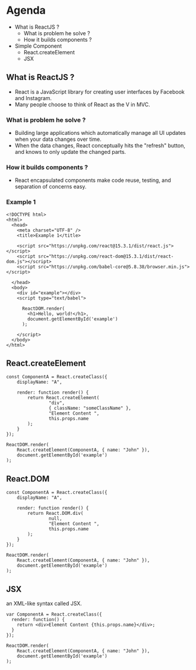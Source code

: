 # Agenda
* What is ReactJS ?
    * What is problem he solve ?
    * How it builds components ?
* Simple Component
    * React.createElement
    * JSX

## What is ReactJS ?

* React is a JavaScript library for creating user interfaces by Facebook and Instagram.
* Many people choose to think of React as the V in MVC.

### What is problem he solve ?
* Building large applications which automatically manage all UI updates  when your data changes over time.
* When the data changes, React conceptually hits the "refresh" button, and knows to only update the changed parts.

### How it builds components ?
* React encapsulated components make code reuse, testing, and separation of concerns easy.

### Example 1 
```
<!DOCTYPE html>
<html>
  <head>
    <meta charset="UTF-8" />
    <title>Example 1</title>
    
    <script src="https://unpkg.com/react@15.3.1/dist/react.js"></script>
    <script src="https://unpkg.com/react-dom@15.3.1/dist/react-dom.js"></script>
    <script src="https://unpkg.com/babel-core@5.8.38/browser.min.js"></script>
    
  </head>
  <body>
    <div id="example"></div>
    <script type="text/babel">
    
      ReactDOM.render(
        <h1>Hello, world!</h1>,
        document.getElementById('example')
      );
      
    </script>
  </body>
</html>
```

## React.createElement
```
const ComponentA = React.createClass({
    displayName: "A",

    render: function render() {
        return React.createElement(
                "div",
                { className: "someClassName" },
                "Element Content ",
                this.props.name
        );
    }
});

ReactDOM.render(
    React.createElement(ComponentA, { name: "John" }),
    document.getElementById('example')
);
```

## React.DOM
```
const ComponentA = React.createClass({
    displayName: "A",

    render: function render() {
        return React.DOM.div(
                null,
                "Element Content ",
                this.props.name
        );
    }
});

ReactDOM.render(
    React.createElement(ComponentA, { name: "John" }),
    document.getElementById('example')
);
```

## JSX

an XML-like syntax called JSX. 

```
var ComponentA = React.createClass({
  render: function() {
    return <div>Element Content {this.props.name}</div>;
  }
});

ReactDOM.render(
    React.createElement(ComponentA, { name: "John" }),
    document.getElementById('example')
);
```


